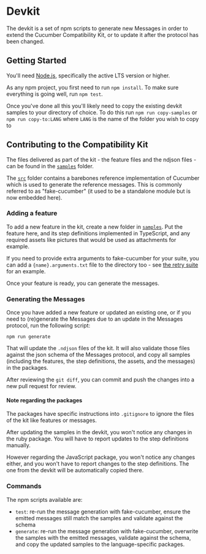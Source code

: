 # Devkit

The devkit is a set of npm scripts to generate new Messages in order to
extend the Cucumber Compatibility Kit, or to update it after the protocol has
been changed.

## Getting Started

You'll need [Node.js](https://nodejs.org/), specifically the active LTS version or higher.

As any npm project, you first need to run `npm install`. To make sure everything
is going well, run `npm test`.

Once you've done all this you'll likely need to copy the existing devkit samples to your
directory of choice. To do this run `npm run copy-samples` or `npm run copy-to:LANG` where `LANG`
is the name of the folder you wish to copy to

## Contributing to the Compatibility Kit

The files delivered as part of the kit - the feature files and the ndjson files -
can be found in the [`samples`](./samples) folder.

The [`src`](./src) folder contains a barebones reference implementation of Cucumber
which is used to generate the reference messages. This is commonly referred to as
"fake-cucumber" (it used to be a standalone module but is now embedded here).

### Adding a feature

To add a new feature in the kit, create a new folder in [`samples`](./samples).
Put the feature here, and its step definitions implemented in TypeScript, and
any required assets like pictures that would be used as attachments for example.

If you need to provide extra arguments to fake-cucumber for your suite, you can add
a `{name}.arguments.txt` file to the directory too - see [the retry suite](./samples/retry/retry.arguments.txt) for an example.

Once your feature is ready, you can generate the messages.

### Generating the Messages

Once you have added a new feature or updated an existing one, or if you need
to (re)generate the Messages due to an update in the Messages protocol, run the
following script:

```shell
npm run generate
```

That will update the `.ndjson` files of the kit. It will also validate those
files against the json schema of the Messages protocol, and copy all samples
(including the features, the step definitions, the assets, and the messages)
in the packages.

After reviewing the `git diff`, you can commit and push the changes into a new
pull request for review.

#### Note regarding the packages

The packages have specific instructions into `.gitignore` to ignore the files
of the kit like features or messages.

After updating the samples in the devkit, you won't notice any changes in the
ruby package. You will have to report updates to the step definitions manually.

However regarding the JavaScript package, you won't notice any changes either,
and you won't have to report changes to the step definitions. The one from the
devkit will be automatically copied there.

### Commands

The npm scripts available are:

- `test`: re-run the message generation with fake-cucumber, ensure the emitted messages still match the samples and validate against the schema
- `generate`: re-run the message generation with fake-cucumber, overwrite the samples with the emitted messages, validate against the schema, and copy the updated samples to the language-specific packages.

